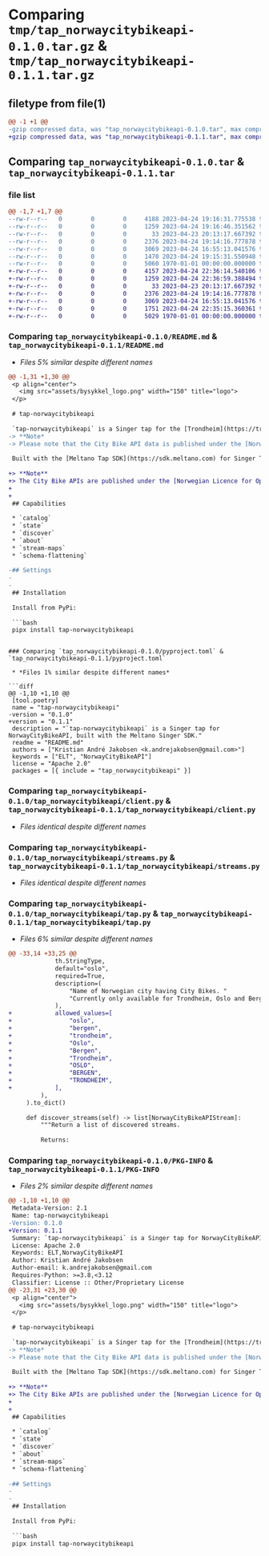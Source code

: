 # Comparing `tmp/tap_norwaycitybikeapi-0.1.0.tar.gz` & `tmp/tap_norwaycitybikeapi-0.1.1.tar.gz`

## filetype from file(1)

```diff
@@ -1 +1 @@
-gzip compressed data, was "tap_norwaycitybikeapi-0.1.0.tar", max compression
+gzip compressed data, was "tap_norwaycitybikeapi-0.1.1.tar", max compression
```

## Comparing `tap_norwaycitybikeapi-0.1.0.tar` & `tap_norwaycitybikeapi-0.1.1.tar`

### file list

```diff
@@ -1,7 +1,7 @@
--rw-r--r--   0        0        0     4188 2023-04-24 19:16:31.775538 tap_norwaycitybikeapi-0.1.0/README.md
--rw-r--r--   0        0        0     1259 2023-04-24 19:16:46.351562 tap_norwaycitybikeapi-0.1.0/pyproject.toml
--rw-r--r--   0        0        0       33 2023-04-23 20:13:17.667392 tap_norwaycitybikeapi-0.1.0/tap_norwaycitybikeapi/__init__.py
--rw-r--r--   0        0        0     2376 2023-04-24 19:14:16.777878 tap_norwaycitybikeapi-0.1.0/tap_norwaycitybikeapi/client.py
--rw-r--r--   0        0        0     3069 2023-04-24 16:55:13.041576 tap_norwaycitybikeapi-0.1.0/tap_norwaycitybikeapi/streams.py
--rw-r--r--   0        0        0     1470 2023-04-24 19:15:31.550948 tap_norwaycitybikeapi-0.1.0/tap_norwaycitybikeapi/tap.py
--rw-r--r--   0        0        0     5060 1970-01-01 00:00:00.000000 tap_norwaycitybikeapi-0.1.0/PKG-INFO
+-rw-r--r--   0        0        0     4157 2023-04-24 22:36:14.540106 tap_norwaycitybikeapi-0.1.1/README.md
+-rw-r--r--   0        0        0     1259 2023-04-24 22:36:59.388494 tap_norwaycitybikeapi-0.1.1/pyproject.toml
+-rw-r--r--   0        0        0       33 2023-04-23 20:13:17.667392 tap_norwaycitybikeapi-0.1.1/tap_norwaycitybikeapi/__init__.py
+-rw-r--r--   0        0        0     2376 2023-04-24 19:14:16.777878 tap_norwaycitybikeapi-0.1.1/tap_norwaycitybikeapi/client.py
+-rw-r--r--   0        0        0     3069 2023-04-24 16:55:13.041576 tap_norwaycitybikeapi-0.1.1/tap_norwaycitybikeapi/streams.py
+-rw-r--r--   0        0        0     1751 2023-04-24 22:35:15.360361 tap_norwaycitybikeapi-0.1.1/tap_norwaycitybikeapi/tap.py
+-rw-r--r--   0        0        0     5029 1970-01-01 00:00:00.000000 tap_norwaycitybikeapi-0.1.1/PKG-INFO
```

### Comparing `tap_norwaycitybikeapi-0.1.0/README.md` & `tap_norwaycitybikeapi-0.1.1/README.md`

 * *Files 5% similar despite different names*

```diff
@@ -1,31 +1,30 @@
 <p align="center">
   <img src="assets/bysykkel_logo.png" width="150" title="logo">
 </p>
 
 # tap-norwaycitybikeapi
 
 `tap-norwaycitybikeapi` is a Singer tap for the [Trondheim](https://trondheimbysykkel.no/en/open-data/realtime), [Oslo](https://oslobysykkel.no/en/open-data/realtime) and [Bergen](https://bergenbysykkel.no/en/open-data/realtime) City Bike APIs.
-> **Note*
-> Please note that the City Bike API data is published under the [Norwegian Licence for Open Government Data (NLOD) 2.0](https://data.norge.no/nlod/en/2.0).
 
 Built with the [Meltano Tap SDK](https://sdk.meltano.com) for Singer Taps.
 
+> **Note**
+> The City Bike APIs are published under the [Norwegian Licence for Open Government Data (NLOD) 2.0](https://data.norge.no/nlod/en/2.0).
+
+
 ## Capabilities
 
 * `catalog`
 * `state`
 * `discover`
 * `about`
 * `stream-maps`
 * `schema-flattening`
 
-## Settings
-
-
 ## Installation
 
 Install from PyPi:
 
 ```bash
 pipx install tap-norwaycitybikeapi
 ```
```

### Comparing `tap_norwaycitybikeapi-0.1.0/pyproject.toml` & `tap_norwaycitybikeapi-0.1.1/pyproject.toml`

 * *Files 1% similar despite different names*

```diff
@@ -1,10 +1,10 @@
 [tool.poetry]
 name = "tap-norwaycitybikeapi"
-version = "0.1.0"
+version = "0.1.1"
 description = "`tap-norwaycitybikeapi` is a Singer tap for NorwayCityBikeAPI, built with the Meltano Singer SDK."
 readme = "README.md"
 authors = ["Kristian André Jakobsen <k.andrejakobsen@gmail.com>"]
 keywords = ["ELT", "NorwayCityBikeAPI"]
 license = "Apache 2.0"
 packages = [{ include = "tap_norwaycitybikeapi" }]
```

### Comparing `tap_norwaycitybikeapi-0.1.0/tap_norwaycitybikeapi/client.py` & `tap_norwaycitybikeapi-0.1.1/tap_norwaycitybikeapi/client.py`

 * *Files identical despite different names*

### Comparing `tap_norwaycitybikeapi-0.1.0/tap_norwaycitybikeapi/streams.py` & `tap_norwaycitybikeapi-0.1.1/tap_norwaycitybikeapi/streams.py`

 * *Files identical despite different names*

### Comparing `tap_norwaycitybikeapi-0.1.0/tap_norwaycitybikeapi/tap.py` & `tap_norwaycitybikeapi-0.1.1/tap_norwaycitybikeapi/tap.py`

 * *Files 6% similar despite different names*

```diff
@@ -33,14 +33,25 @@
             th.StringType,
             default="oslo",
             required=True,
             description=(
                 "Name of Norwegian city having City Bikes. "
                 "Currently only available for Trondheim, Oslo and Bergen."
             ),
+            allowed_values=[
+                "oslo",
+                "bergen",
+                "trondheim",
+                "Oslo",
+                "Bergen",
+                "Trondheim",
+                "OSLO",
+                "BERGEN",
+                "TRONDHEIM",
+            ],
         ),
     ).to_dict()
 
     def discover_streams(self) -> list[NorwayCityBikeAPIStream]:
         """Return a list of discovered streams.
 
         Returns:
```

### Comparing `tap_norwaycitybikeapi-0.1.0/PKG-INFO` & `tap_norwaycitybikeapi-0.1.1/PKG-INFO`

 * *Files 2% similar despite different names*

```diff
@@ -1,10 +1,10 @@
 Metadata-Version: 2.1
 Name: tap-norwaycitybikeapi
-Version: 0.1.0
+Version: 0.1.1
 Summary: `tap-norwaycitybikeapi` is a Singer tap for NorwayCityBikeAPI, built with the Meltano Singer SDK.
 License: Apache 2.0
 Keywords: ELT,NorwayCityBikeAPI
 Author: Kristian André Jakobsen
 Author-email: k.andrejakobsen@gmail.com
 Requires-Python: >=3.8,<3.12
 Classifier: License :: Other/Proprietary License
@@ -23,31 +23,30 @@
 <p align="center">
   <img src="assets/bysykkel_logo.png" width="150" title="logo">
 </p>
 
 # tap-norwaycitybikeapi
 
 `tap-norwaycitybikeapi` is a Singer tap for the [Trondheim](https://trondheimbysykkel.no/en/open-data/realtime), [Oslo](https://oslobysykkel.no/en/open-data/realtime) and [Bergen](https://bergenbysykkel.no/en/open-data/realtime) City Bike APIs.
-> **Note*
-> Please note that the City Bike API data is published under the [Norwegian Licence for Open Government Data (NLOD) 2.0](https://data.norge.no/nlod/en/2.0).
 
 Built with the [Meltano Tap SDK](https://sdk.meltano.com) for Singer Taps.
 
+> **Note**
+> The City Bike APIs are published under the [Norwegian Licence for Open Government Data (NLOD) 2.0](https://data.norge.no/nlod/en/2.0).
+
+
 ## Capabilities
 
 * `catalog`
 * `state`
 * `discover`
 * `about`
 * `stream-maps`
 * `schema-flattening`
 
-## Settings
-
-
 ## Installation
 
 Install from PyPi:
 
 ```bash
 pipx install tap-norwaycitybikeapi
 ```
```

